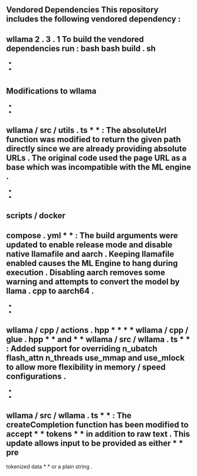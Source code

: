 #
Vendored
Dependencies
This
repository
includes
the
following
vendored
dependency
:
-
wllama
2
.
3
.
1
To
build
the
vendored
dependencies
run
:
bash
bash
build
.
sh
-
-
-
#
#
Modifications
to
wllama
-
*
*
wllama
/
src
/
utils
.
ts
*
*
:
The
absoluteUrl
function
was
modified
to
return
the
given
path
directly
since
we
are
already
providing
absolute
URLs
.
The
original
code
used
the
page
URL
as
a
base
which
was
incompatible
with
the
ML
engine
.
-
*
*
scripts
/
docker
-
compose
.
yml
*
*
:
The
build
arguments
were
updated
to
enable
release
mode
and
disable
native
llamafile
and
aarch
.
Keeping
llamafile
enabled
causes
the
ML
Engine
to
hang
during
execution
.
Disabling
aarch
removes
some
warning
and
attempts
to
convert
the
model
by
llama
.
cpp
to
aarch64
.
-
*
*
wllama
/
cpp
/
actions
.
hpp
*
*
*
*
wllama
/
cpp
/
glue
.
hpp
*
*
and
*
*
wllama
/
src
/
wllama
.
ts
*
*
:
Added
support
for
overriding
n_ubatch
flash_attn
n_threads
use_mmap
and
use_mlock
to
allow
more
flexibility
in
memory
/
speed
configurations
.
-
*
*
wllama
/
src
/
wllama
.
ts
*
*
:
The
createCompletion
function
has
been
modified
to
accept
*
*
tokens
*
*
in
addition
to
raw
text
.
This
update
allows
input
to
be
provided
as
either
*
*
pre
-
tokenized
data
*
*
or
a
plain
string
.
